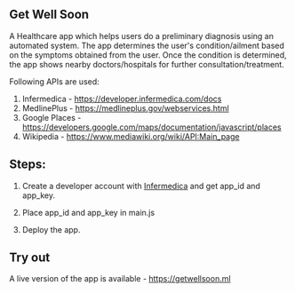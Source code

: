 ## Get Well Soon

A Healthcare app which helps users do a preliminary diagnosis using an automated system.
The app determines the user's condition/ailment based on the symptoms obtained from the user. Once the condition is determined, the app shows nearby doctors/hospitals for further consultation/treatment.

Following APIs are used: 

1. Infermedica - https://developer.infermedica.com/docs
2. MedlinePlus  - https://medlineplus.gov/webservices.html
3. Google Places - https://developers.google.com/maps/documentation/javascript/places
4. Wikipedia - https://www.mediawiki.org/wiki/API:Main_page

	
## Steps: 


1. Create a developer account with [Infermedica](https://developer.infermedica.com) and get app_id and app_key. 

2. Place app_id and app_key in main.js

3. Deploy the app. 


## Try out

A live version of the app is available - https://getwellsoon.ml



